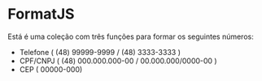 # FormatJS

Está é uma coleção com três funções para formar os seguintes números:

* Telefone ( (48) 99999-9999 / (48) 3333-3333 )
* CPF/CNPJ ( (48) 000.000.000-00 / 00.000.000/0000-00 )
* CEP ( 00000-000)
